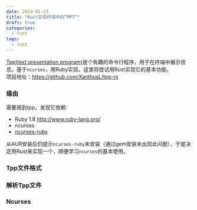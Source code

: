```yaml
---
date: 2019-01-23
title: "Rust实现终端中的“PPT”"
draft: true
categories:
  - rust
tags:
  - rust
---
```


[Tpp(text presentation program)](https://github.com/cbbrowne/tpp)是个有趣的命令行程序，用于在终端中展示信息。基于`ncurses`，用Ruby实现。这里将尝试用Rust实现它的基本功能。<br>
项目地址：https://github.com/XanthusL/tpp-rs

<!--more-->
### 缘由

需要用到tpp，发现它依赖:

- Ruby 1.8 http://www.ruby-lang.org/
- ncurses
- [ncurses-ruby](https://github.com/eclubb/ncurses-ruby) 

从AUR安装后仍提示`ncurses-ruby`未安装（通过gem安装未出现此问题），于是决定用Rust来实现一个，顺便学习`ncurses`的基本使用。


### Tpp文件格式

### 解析Tpp文件

### Ncurses



